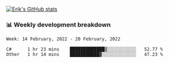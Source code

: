 [![Erik's GitHub stats](https://github-readme-stats.vercel.app/api?username=erik-petrov&theme=nightowl&show_icons=true)](https://github.com/anuraghazra/github-readme-stats)

### 📊 Weekly development breakdown
<!--START_SECTION:waka-->
```text
Week: 14 February, 2022 - 20 February, 2022

C#      1 hr 23 mins    █████████████▒░░░░░░░░░░░   52.77 % 
Other   1 hr 14 mins    ███████████▓░░░░░░░░░░░░░   47.23 % 
```
<!--END_SECTION:waka-->


